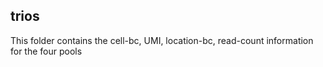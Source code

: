 ## trios

This folder contains the cell-bc, UMI, location-bc, read-count information for the four pools
